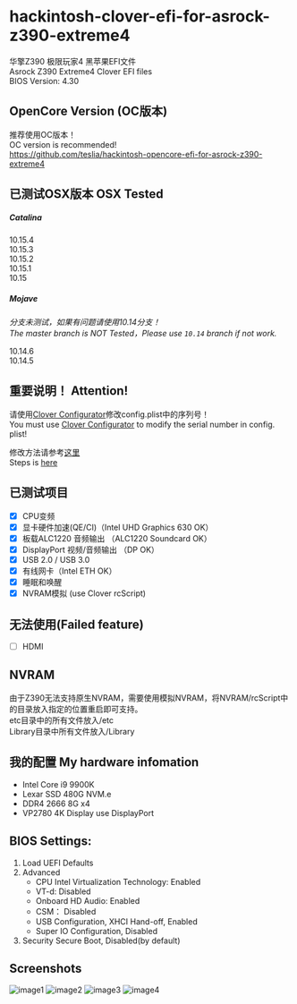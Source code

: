# hackintosh-clover-efi-for-asrock-z390-extreme4
华擎Z390 极限玩家4 黑苹果EFI文件    
Asrock Z390 Extreme4 Clover EFI files    
BIOS Version: 4.30     

## OpenCore Version (OC版本)
推荐使用OC版本！   
OC version is recommended!   
https://github.com/teslia/hackintosh-opencore-efi-for-asrock-z390-extreme4

## 已测试OSX版本 OSX Tested   
##### Catalina    

10.15.4  
10.15.3   
10.15.2   
10.15.1   
10.15   

##### Mojave      
*分支未测试，如果有问题请使用10.14分支！*     
*The master branch is NOT Tested，Please use `10.14` branch if not work.*      
    
10.14.6     
10.14.5    

## 重要说明！ Attention!
请使用[Clover Configurator](https://github.com/teslia/hackintosh-clover-efi-for-asrock-z390-extreme4/tree/master/Tools)修改config.plist中的序列号！     
You must use [Clover Configurator](https://github.com/teslia/hackintosh-clover-efi-for-asrock-z390-extreme4/tree/master/Tools) to modify the serial number in config. plist!
    
修改方法请参考[这里](https://github.com/teslia/hackintosh-clover-efi-for-asrock-z390-extreme4/tree/master/Change%20SN)    
Steps is [here](https://github.com/teslia/hackintosh-clover-efi-for-asrock-z390-extreme4/tree/master/Change%20SN)    

## 已测试项目
- [x] CPU变频
- [x] 显卡硬件加速(QE/CI)（Intel UHD Graphics 630 OK）
- [x] 板载ALC1220 音频输出  （ALC1220 Soundcard OK）
- [x] DisplayPort 视频/音频输出 （DP OK）
- [x] USB 2.0 / USB 3.0
- [x] 有线网卡（Intel ETH OK）
- [x] 睡眠和唤醒
- [x] NVRAM模拟 (use Clover rcScript)
   
## 无法使用(Failed feature)
- [ ] HDMI   

## NVRAM
由于Z390无法支持原生NVRAM，需要使用模拟NVRAM，将NVRAM/rcScript中的目录放入指定的位置重启即可支持。   
etc目录中的所有文件放入/etc   
Library目录中所有文件放入/Library   

## 我的配置 My hardware infomation
- Intel Core i9 9900K
- Lexar SSD 480G NVM.e
- DDR4 2666 8G x4 
- VP2780 4K Display use DisplayPort

## BIOS Settings:	
1. Load UEFI Defaults	
2. Advanced	
    - CPU Intel Virtualization Technology: Enabled	 
    - VT-d: Disabled	
    - Onboard HD Audio: Enabled	
    - CSM： Disabled
    - USB Configuration, XHCI Hand-off, Enabled	
    - Super IO Configuration, Disabled	
3. Security	
Secure Boot, Disabled(by default)	

## Screenshots
![image1](https://github.com/teslia/hackintosh-clover-efi-for-asrock-z390-extreme4/blob/master/Screenshots/1.png?raw=true)
![image2](https://github.com/teslia/hackintosh-clover-efi-for-asrock-z390-extreme4/blob/master/Screenshots/2.png?raw=true)
![image3](https://github.com/teslia/hackintosh-clover-efi-for-asrock-z390-extreme4/blob/master/Screenshots/3.png?raw=true)
![image4](https://github.com/teslia/hackintosh-clover-efi-for-asrock-z390-extreme4/blob/master/Screenshots/4.png?raw=true)
